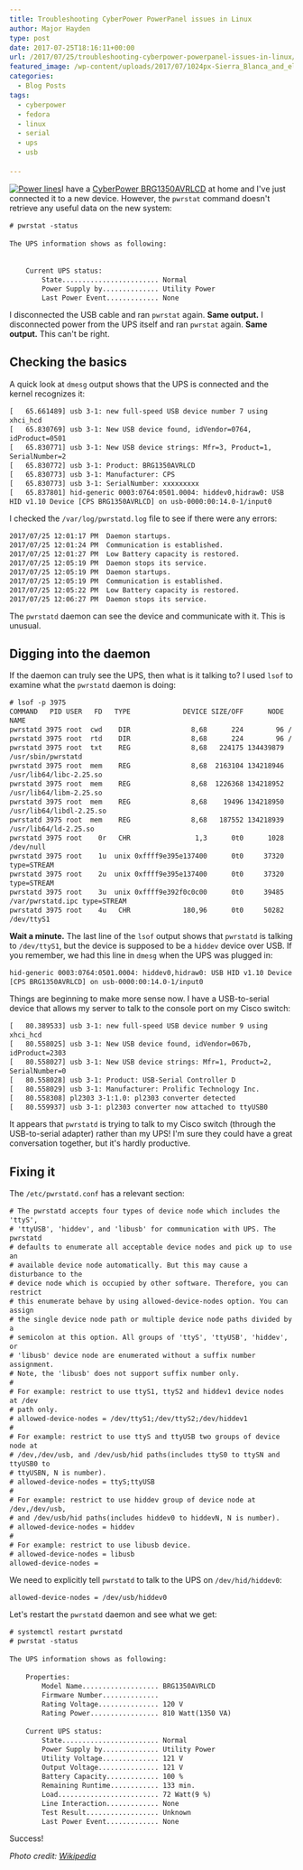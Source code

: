 ```yaml
---
title: Troubleshooting CyberPower PowerPanel issues in Linux
author: Major Hayden
type: post
date: 2017-07-25T18:16:11+00:00
url: /2017/07/25/troubleshooting-cyberpower-powerpanel-issues-in-linux/
featured_image: /wp-content/uploads/2017/07/1024px-Sierra_Blanca_and_electricity_pole-e1501006440664.jpg
categories:
  - Blog Posts
tags:
  - cyberpower
  - fedora
  - linux
  - serial
  - ups
  - usb

---
```

[<img src="/wp-content/uploads/2017/07/1024px-Sierra_Blanca_and_electricity_pole-e1501006440664.jpg" alt="Power lines" width="1024" height="399" class="aligncenter size-full wp-image-6796" srcset="/wp-content/uploads/2017/07/1024px-Sierra_Blanca_and_electricity_pole-e1501006440664.jpg 1024w, /wp-content/uploads/2017/07/1024px-Sierra_Blanca_and_electricity_pole-e1501006440664-300x117.jpg 300w, /wp-content/uploads/2017/07/1024px-Sierra_Blanca_and_electricity_pole-e1501006440664-768x299.jpg 768w" sizes="(max-width: 1024px) 100vw, 1024px" />][1]I have a [CyberPower BRG1350AVRLCD][2] at home and I've just connected it to a new device. However, the `pwrstat` command doesn't retrieve any useful data on the new system:

```
# pwrstat -status

The UPS information shows as following:


    Current UPS status:
        State........................ Normal
        Power Supply by.............. Utility Power
        Last Power Event............. None
```


I disconnected the USB cable and ran `pwrstat` again. **Same output.** I disconnected power from the UPS itself and ran `pwrstat` again. **Same output.** This can't be right.

## Checking the basics

A quick look at `dmesg` output shows that the UPS is connected and the kernel recognizes it:

```
[   65.661489] usb 3-1: new full-speed USB device number 7 using xhci_hcd
[   65.830769] usb 3-1: New USB device found, idVendor=0764, idProduct=0501
[   65.830771] usb 3-1: New USB device strings: Mfr=3, Product=1, SerialNumber=2
[   65.830772] usb 3-1: Product: BRG1350AVRLCD
[   65.830773] usb 3-1: Manufacturer: CPS
[   65.830773] usb 3-1: SerialNumber: xxxxxxxxx
[   65.837801] hid-generic 0003:0764:0501.0004: hiddev0,hidraw0: USB HID v1.10 Device [CPS BRG1350AVRLCD] on usb-0000:00:14.0-1/input0
```


I checked the `/var/log/pwrstatd.log` file to see if there were any errors:

```
2017/07/25 12:01:17 PM  Daemon startups.
2017/07/25 12:01:24 PM  Communication is established.
2017/07/25 12:01:27 PM  Low Battery capacity is restored.
2017/07/25 12:05:19 PM  Daemon stops its service.
2017/07/25 12:05:19 PM  Daemon startups.
2017/07/25 12:05:19 PM  Communication is established.
2017/07/25 12:05:22 PM  Low Battery capacity is restored.
2017/07/25 12:06:27 PM  Daemon stops its service.
```


The `pwrstatd` daemon can see the device and communicate with it. This is unusual.

## Digging into the daemon

If the daemon can truly see the UPS, then what is it talking to? I used `lsof` to examine what the `pwrstatd` daemon is doing:

```
# lsof -p 3975
COMMAND   PID USER   FD   TYPE             DEVICE SIZE/OFF      NODE NAME
pwrstatd 3975 root  cwd    DIR               8,68      224        96 /
pwrstatd 3975 root  rtd    DIR               8,68      224        96 /
pwrstatd 3975 root  txt    REG               8,68   224175 134439879 /usr/sbin/pwrstatd
pwrstatd 3975 root  mem    REG               8,68  2163104 134218946 /usr/lib64/libc-2.25.so
pwrstatd 3975 root  mem    REG               8,68  1226368 134218952 /usr/lib64/libm-2.25.so
pwrstatd 3975 root  mem    REG               8,68    19496 134218950 /usr/lib64/libdl-2.25.so
pwrstatd 3975 root  mem    REG               8,68   187552 134218939 /usr/lib64/ld-2.25.so
pwrstatd 3975 root    0r   CHR                1,3      0t0      1028 /dev/null
pwrstatd 3975 root    1u  unix 0xffff9e395e137400      0t0     37320 type=STREAM
pwrstatd 3975 root    2u  unix 0xffff9e395e137400      0t0     37320 type=STREAM
pwrstatd 3975 root    3u  unix 0xffff9e392f0c0c00      0t0     39485 /var/pwrstatd.ipc type=STREAM
pwrstatd 3975 root    4u   CHR             180,96      0t0     50282 /dev/ttyS1
```


**Wait a minute.** The last line of the `lsof` output shows that `pwrstatd` is talking to `/dev/ttyS1`, but the device is supposed to be a `hiddev` device over USB. If you remember, we had this line in `dmesg` when the UPS was plugged in:

```
hid-generic 0003:0764:0501.0004: hiddev0,hidraw0: USB HID v1.10 Device [CPS BRG1350AVRLCD] on usb-0000:00:14.0-1/input0
```


Things are beginning to make more sense now. I have a USB-to-serial device that allows my server to talk to the console port on my Cisco switch:

```
[   80.389533] usb 3-1: new full-speed USB device number 9 using xhci_hcd
[   80.558025] usb 3-1: New USB device found, idVendor=067b, idProduct=2303
[   80.558027] usb 3-1: New USB device strings: Mfr=1, Product=2, SerialNumber=0
[   80.558028] usb 3-1: Product: USB-Serial Controller D
[   80.558029] usb 3-1: Manufacturer: Prolific Technology Inc.
[   80.558308] pl2303 3-1:1.0: pl2303 converter detected
[   80.559937] usb 3-1: pl2303 converter now attached to ttyUSB0
```


It appears that `pwrstatd` is trying to talk to my Cisco switch (through the USB-to-serial adapter) rather than my UPS! I'm sure they could have a great conversation together, but it's hardly productive.

## Fixing it

The `/etc/pwrstatd.conf` has a relevant section:

```
# The pwrstatd accepts four types of device node which includes the 'ttyS',
# 'ttyUSB', 'hiddev', and 'libusb' for communication with UPS. The pwrstatd
# defaults to enumerate all acceptable device nodes and pick up to use an
# available device node automatically. But this may cause a disturbance to the
# device node which is occupied by other software. Therefore, you can restrict
# this enumerate behave by using allowed-device-nodes option. You can assign
# the single device node path or multiple device node paths divided by a
# semicolon at this option. All groups of 'ttyS', 'ttyUSB', 'hiddev', or
# 'libusb' device node are enumerated without a suffix number assignment.
# Note, the 'libusb' does not support suffix number only.
#
# For example: restrict to use ttyS1, ttyS2 and hiddev1 device nodes at /dev
# path only.
# allowed-device-nodes = /dev/ttyS1;/dev/ttyS2;/dev/hiddev1
#
# For example: restrict to use ttyS and ttyUSB two groups of device node at
# /dev,/dev/usb, and /dev/usb/hid paths(includes ttyS0 to ttySN and ttyUSB0 to
# ttyUSBN, N is number).
# allowed-device-nodes = ttyS;ttyUSB
#
# For example: restrict to use hiddev group of device node at /dev,/dev/usb,
# and /dev/usb/hid paths(includes hiddev0 to hiddevN, N is number).
# allowed-device-nodes = hiddev
#
# For example: restrict to use libusb device.
# allowed-device-nodes = libusb
allowed-device-nodes =
```


We need to explicitly tell `pwrstatd` to talk to the UPS on `/dev/hid/hiddev0`:

```
allowed-device-nodes = /dev/usb/hiddev0
```


Let's restart the `pwrstatd` daemon and see what we get:

```
# systemctl restart pwrstatd
# pwrstat -status

The UPS information shows as following:

    Properties:
        Model Name................... BRG1350AVRLCD
        Firmware Number..............
        Rating Voltage............... 120 V
        Rating Power................. 810 Watt(1350 VA)

    Current UPS status:
        State........................ Normal
        Power Supply by.............. Utility Power
        Utility Voltage.............. 121 V
        Output Voltage............... 121 V
        Battery Capacity............. 100 %
        Remaining Runtime............ 133 min.
        Load......................... 72 Watt(9 %)
        Line Interaction............. None
        Test Result.................. Unknown
        Last Power Event............. None
```


Success!

_Photo credit: [Wikipedia][3]_

 [1]: /wp-content/uploads/2017/07/1024px-Sierra_Blanca_and_electricity_pole-e1501006440664.jpg
 [2]: https://www.cyberpowersystems.com/product/ups/brg1350avrlcd/
 [3]: https://commons.wikimedia.org/wiki/File%3ASierra_Blanca_and_electricity_pole.jpg
